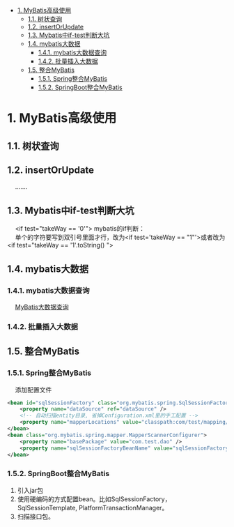 

<!-- TOC -->

- [1. MyBatis高级使用](#1-mybatis高级使用)
    - [1.1. 树状查询](#11-树状查询)
    - [1.2. insertOrUpdate](#12-insertorupdate)
    - [1.3. Mybatis中if-test判断大坑](#13-mybatis中if-test判断大坑)
    - [1.4. mybatis大数据](#14-mybatis大数据)
        - [1.4.1. mybatis大数据查询](#141-mybatis大数据查询)
        - [1.4.2. 批量插入大数据](#142-批量插入大数据)
    - [1.5. 整合MyBatis](#15-整合mybatis)
        - [1.5.1. Spring整合MyBatis](#151-spring整合mybatis)
        - [1.5.2. SpringBoot整合MyBatis](#152-springboot整合mybatis)

<!-- /TOC -->

# 1. MyBatis高级使用
<!-- 
MySQL 千万数据量深分页优化, 拒绝线上故障！ 
https://mp.weixin.qq.com/s/i3wLeCSxqWKrTwgtfelumQ
-->

## 1.1. 树状查询
<!-- 
https://www.cnblogs.com/lgjava/p/13821653.html
-->



## 1.2. insertOrUpdate
&emsp; .......
<!-- 
存在则更新 ON DUPLICATE KEY UPDATE
https://blog.csdn.net/f327888576/article/details/89490442

-->


## 1.3. Mybatis中if-test判断大坑  
<!-- 
mybatis 中 if-test 判断大坑
https://www.cnblogs.com/grasp/p/11268049.html
-->
&emsp; \<if test="takeWay == '0'"> mybatis的if判断：  
&emsp; 单个的字符要写到双引号里面才行，改为\<if test='takeWay == "1"'>或者改为\<if test="takeWay == '1'.toString() ">  



## 1.4. mybatis大数据  

### 1.4.1. mybatis大数据查询 
&emsp; [MyBatis大数据查询](/docs/SSM/MyBatis/BigData.md)  


### 1.4.2. 批量插入大数据
<!-- 
【368期】阿里巴巴为什么禁止MyBatis批量插入几千条数据使用foreach？
https://mp.weixin.qq.com/s/BW7YE8OPVe3IS03EOCm_fA
-->



## 1.5. 整合MyBatis  
### 1.5.1. Spring整合MyBatis  

&emsp; 添加配置文件  

```xml
<bean id="sqlSessionFactory" class="org.mybatis.spring.SqlSessionFactoryBean">
    <property name="dataSource" ref="dataSource" />
    <!-- 自动扫描entity目录, 省掉Configuration.xml里的手工配置 -->
    <property name="mapperLocations" value="classpath:com/test/mapping/*.xml" />
</bean>
<bean class="org.mybatis.spring.mapper.MapperScannerConfigurer">
    <property name="basePackage" value="com.test.dao" />
    <property name="sqlSessionFactoryBeanName" value="sqlSessionFactory" />
</bean>
```

### 1.5.2. SpringBoot整合MyBatis  
1. 引入jar包
2. 使用硬编码的方式配置bean。比如SqlSessionFactory，SqlSessionTemplate, PlatformTransactionManager。
3. 扫描接口包。
